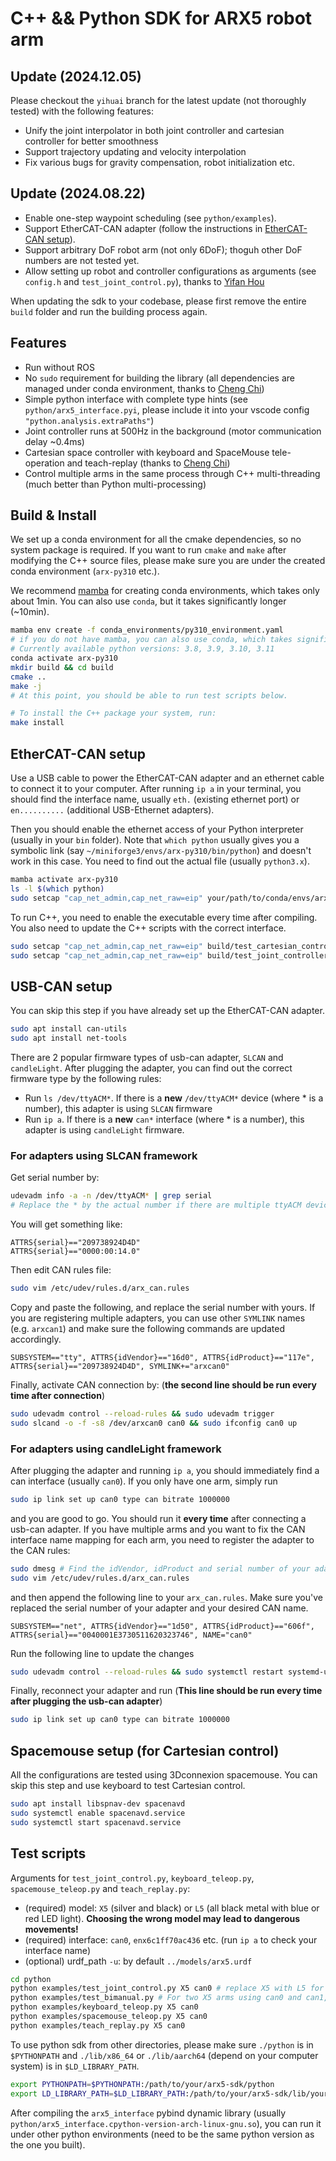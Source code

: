 # C++ && Python SDK for ARX5 robot arm

## Update (2024.12.05)

Please checkout the `yihuai` branch for the latest update (not thoroughly tested) with the following features:

- Unify the joint interpolator in both joint controller and cartesian controller for better smoothness
- Support trajectory updating and velocity interpolation
- Fix various bugs for gravity compensation, robot initialization etc.

## Update (2024.08.22)
- Enable one-step waypoint scheduling (see `python/examples`).
- Support EtherCAT-CAN adapter (follow the instructions in [EtherCAT-CAN setup](README.md#ethercat-can-setup)).
- Support arbitrary DoF robot arm (not only 6DoF); thoguh other DoF numbers are not tested yet.
- Allow setting up robot and controller configurations as arguments (see `config.h` and `test_joint_control.py`), thanks to [Yifan Hou](https://yifan-hou.github.io/)

When updating the sdk to your codebase, please first remove the entire `build` folder and run the building process again.

## Features
- Run without ROS
- No `sudo` requirement for building the library (all dependencies are managed under conda environment, thanks to [Cheng Chi](https://cheng-chi.github.io/))
- Simple python interface with complete type hints (see `python/arx5_interface.pyi`, please include it into your vscode config `"python.analysis.extraPaths"`)
- Joint controller runs at 500Hz in the background (motor communication delay ~0.4ms)
- Cartesian space controller with keyboard and SpaceMouse tele-operation and teach-replay (thanks to [Cheng Chi](https://cheng-chi.github.io/))
- Control multiple arms in the same process through C++ multi-threading (much better than Python multi-processing)

## Build & Install
We set up a conda environment for all the cmake dependencies, so no system package is required. If you want to run `cmake` and `make` after modifying the C++ source files, please make sure you are under the created conda environment (`arx-py310` etc.).  

We recommend [mamba](https://github.com/conda-forge/miniforge?tab=readme-ov-file#install) for creating conda environments, which takes only about 1min. You can also use `conda`, but it takes significantly longer (~10min).

``` sh
mamba env create -f conda_environments/py310_environment.yaml
# if you do not have mamba, you can also use conda, which takes significantly longer
# Currently available python versions: 3.8, 3.9, 3.10, 3.11 
conda activate arx-py310
mkdir build && cd build
cmake ..
make -j
# At this point, you should be able to run test scripts below.
```
``` sh
# To install the C++ package your system, run:
make install
```

## EtherCAT-CAN setup

Use a USB cable to power the EtherCAT-CAN adapter and an ethernet cable to connect it to your computer. After running `ip a` in your terminal, you should find the interface name, usually `eth.` (existing ethernet port) or `en..........` (additional USB-Ethernet adapters).

Then you should enable the ethernet access of your Python interpreter (usually in your `bin` folder). Note that `which python` usually gives you a symbolic link (say `~/miniforge3/envs/arx-py310/bin/python`) and doesn't work in this case. You need to find out the actual file (usually `python3.x`). 
```sh
mamba activate arx-py310
ls -l $(which python)
sudo setcap "cap_net_admin,cap_net_raw=eip" your/path/to/conda/envs/arx-py310/bin/python3.10
```

To run C++, you need to enable the executable every time after compiling. You also need to update the C++ scripts with the correct interface.
```sh
sudo setcap "cap_net_admin,cap_net_raw=eip" build/test_cartesian_controller
sudo setcap "cap_net_admin,cap_net_raw=eip" build/test_joint_controller
```

## USB-CAN setup

You can skip this step if you have already set up the EtherCAT-CAN adapter.

``` sh
sudo apt install can-utils
sudo apt install net-tools
```

There are 2 popular firmware types of usb-can adapter, `SLCAN` and `candleLight`. After plugging the adapter, you can find out the correct firmware type by the following rules:
- Run `ls /dev/ttyACM*`. If there is a **new** `/dev/ttyACM*` device (where * is a number), this adapter is using `SLCAN` firmware
- Run `ip a`. If there is a **new** `can*` interface (where * is a number), this adapter is using `candleLight` firmware.

### For adapters using SLCAN framework
Get serial number by:
``` sh
udevadm info -a -n /dev/ttyACM* | grep serial
# Replace the * by the actual number if there are multiple ttyACM devices connected to your computer.
```
You will get something like:
```
ATTRS{serial}=="209738924D4D"
ATTRS{serial}=="0000:00:14.0"
```
Then edit CAN rules file:
``` sh
sudo vim /etc/udev/rules.d/arx_can.rules
```
Copy and paste the following, and replace the serial number with yours. If you are registering multiple adapters, you can use other `SYMLINK` names (e.g. `arxcan1`) and make sure the following commands are updated accordingly.
```
SUBSYSTEM=="tty", ATTRS{idVendor}=="16d0", ATTRS{idProduct}=="117e", ATTRS{serial}=="209738924D4D", SYMLINK+="arxcan0"
```

Finally, activate CAN connection by: (**the second line should be run every time after connection**)
``` sh
sudo udevadm control --reload-rules && sudo udevadm trigger
sudo slcand -o -f -s8 /dev/arxcan0 can0 && sudo ifconfig can0 up
```


### For adapters using candleLight framework
After plugging the adapter and running `ip a`, you should immediately find a can interface (usually `can0`). If you only have one arm, simply run 
```sh
sudo ip link set up can0 type can bitrate 1000000
```
and you are good to go. You should run it **every time** after connecting a usb-can adapter.
If you have multiple arms and you want to fix the CAN interface name mapping for each arm, you need to register the adapter to the CAN rules:
```sh
sudo dmesg # Find the idVendor, idProduct and serial number of your adapter
sudo vim /etc/udev/rules.d/arx_can.rules
```
and then append the following line to your `arx_can.rules`. Make sure you've replaced the serial number of your adapter and your desired CAN name.
```
SUBSYSTEM=="net", ATTRS{idVendor}=="1d50", ATTRS{idProduct}=="606f", ATTRS{serial}=="0040001E3730511620323746", NAME="can0"
```
Run the following line to update the changes
```sh
sudo udevadm control --reload-rules && sudo systemctl restart systemd-udevd && sudo udevadm trigger
```
Finally, reconnect your adapter and run (**This line should be run every time after plugging the usb-can adapter**)
```sh
sudo ip link set up can0 type can bitrate 1000000
```


## Spacemouse setup (for Cartesian control)
All the configurations are tested using 3Dconnexion spacemouse. You can skip this step and use keyboard to test Cartesian control.
```sh
sudo apt install libspnav-dev spacenavd
sudo systemctl enable spacenavd.service
sudo systemctl start spacenavd.service
```

## Test scripts

Arguments for `test_joint_control.py`, `keyboard_teleop.py`, `spacemouse_teleop.py` and `teach_replay.py`: 
- (required) model: `X5` (silver and black) or `L5` (all black metal with blue or red LED light). **Choosing the wrong model may lead to dangerous movements!**
- (required) interface: `can0`, `enx6c1ff70ac436` etc. (run `ip a` to check your interface name)
- (optional) urdf_path `-u`: by default `../models/arx5.urdf`

```bash
cd python
python examples/test_joint_control.py X5 can0 # replace X5 with L5 for the other model 
python examples/test_bimanual.py # For two X5 arms using can0 and can1, each arm will act the same as test_joint_control.py
python examples/keyboard_teleop.py X5 can0
python examples/spacemouse_teleop.py X5 can0
python examples/teach_replay.py X5 can0
```
To use python sdk from other directories, please make sure `./python` is in `$PYTHONPATH` and `./lib/x86_64` or `./lib/aarch64` (depend on your computer system) is in `$LD_LIBRARY_PATH`. 

``` sh
export PYTHONPATH=$PYTHONPATH:/path/to/your/arx5-sdk/python
export LD_LIBRARY_PATH=$LD_LIBRARY_PATH:/path/to/your/arx5-sdk/lib/your_arch
```

After compiling the `arx5_interface` pybind dynamic library (usually `python/arx5_interface.cpython-version-arch-linux-gnu.so`), you can run it under other python environments (need to be the same python version as the one you built).
 
